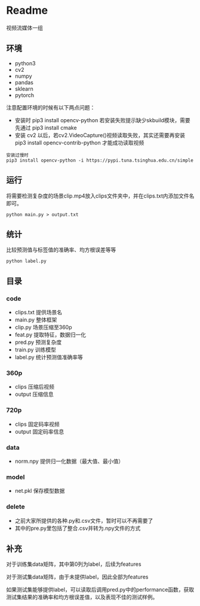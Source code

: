 # Readme

视频流媒体一组



## 环境

* python3
* cv2
* numpy
* pandas
* sklearn
* pytorch

注意配置环境的时候有以下两点问题：
* 安装时 pip3 install opencv-python 若安装失败提示缺少skbuild模块，需要先通过 pip3 install cmake
* 安装 cv2 以后，若cv2.VideoCapture()视频读取失败，其实还需要再安装 pip3 install opencv-contrib-python 才能成功读取视频

```shell
安装过慢时
pip3 install opencv-python -i https://pypi.tuna.tsinghua.edu.cn/simple
```



## 运行

将需要检测复杂度的场景clip.mp4放入clips文件夹中，并在clips.txt内添加文件名即可。

```shell
python main.py > output.txt
```



## 统计

比较预测值与标签值的准确率、均方根误差等等

```
python label.py
```





## 目录

### code

* clips.txt 提供场景名
* main.py 整体框架
* clip.py 场景压缩至360p
* feat.py 提取特征，数据归一化
* pred.py 预测复杂度
* train.py 训练模型
* label.py 统计预测值准确率等

### 360p

* clips 压缩后视频
* output 压缩信息

### 720p

* clips 固定码率视频
* output 固定码率信息

### data

* norm.npy 提供归一化数据（最大值、最小值）

### model

* net.pkl 保存模型数据

### delete

* 之前大家所提供的各种.py和.csv文件，暂时可以不再需要了
* 其中的pre.py里包括了整合.csv并转为.npy文件的方式



## 补充

对于训练集data矩阵，其中第0列为label，后续为features

对于测试集data矩阵，由于未提供label，因此全部为features

如果测试集能够提供label，可以读取后调用pred.py中的performance函数，获取测试集结果的准确率和均方根误差值，以及表现不佳的测试样例。
